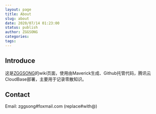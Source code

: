 ```yaml
---
layout: page
title: About
slug: about
date: 2020/07/14 01:23:00
status: publish
author: ZGGSONG
categories: 
tags: 
---
```


## Introduce

这是[ZGGSONG](https://www.zggsong.cn/)的wiki页面，使用由Maverick生成、Github托管代码，腾讯云CloudBase部署，主要用于记录零散知识。

## Contact

Email: zggsong#foxmail.com (replace#with@)
